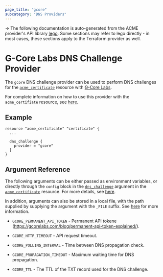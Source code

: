 ```yaml
---
page_title: "gcore"
subcategory: "DNS Providers"
---
```


-> The following documentation is auto-generated from the ACME
provider's API library [lego](https://go-acme.github.io/lego/).  Some
sections may refer to lego directly - in most cases, these sections
apply to the Terraform provider as well.

# G-Core Labs DNS Challenge Provider

The `gcore` DNS challenge provider can be used to perform DNS challenges for
the [`acme_certificate`][resource-acme-certificate] resource with
[G-Core Labs](https://gcorelabs.com/dns/).

[resource-acme-certificate]: ../resources/certificate.md

For complete information on how to use this provider with the `acme_certifiate`
resource, see [here][resource-acme-certificate-dns-challenges].

[resource-acme-certificate-dns-challenges]: ../resources/certificate.md#using-dns-challenges

## Example

```hcl
resource "acme_certificate" "certificate" {
  ...

  dns_challenge {
    provider = "gcore"
  }
}
```
## Argument Reference

The following arguments can be either passed as environment variables, or
directly through the `config` block in the
[`dns_challenge`][resource-acme-certificate-dns-challenge-arg] argument in the
[`acme_certificate`][resource-acme-certificate] resource. For more details, see
[here][resource-acme-certificate-dns-challenges].

[resource-acme-certificate-dns-challenge-arg]: ../resources/certificate.md#dns_challenge

In addition, arguments can also be stored in a local file, with the path
supplied by supplying the argument with the `_FILE` suffix. See
[here][acme-certificate-file-arg-example] for more information.

[acme-certificate-file-arg-example]: ../resources/certificate.md#using-variable-files-for-provider-arguments

* `GCORE_PERMANENT_API_TOKEN` - Permanent API tokene (https://gcorelabs.com/blog/permanent-api-token-explained/).

* `GCORE_HTTP_TIMEOUT` - API request timeout.
* `GCORE_POLLING_INTERVAL` - Time between DNS propagation check.
* `GCORE_PROPAGATION_TIMEOUT` - Maximum waiting time for DNS propagation.
* `GCORE_TTL` - The TTL of the TXT record used for the DNS challenge.


